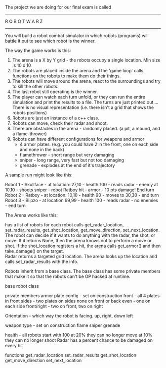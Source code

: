 The project we are doing for our final exam is called 

*******************
 R O B O T W A R Z
*******************

You will build a robot combat simulator in which robots (programs) will battle it out
to see which robot is the winner.

The way the game works is this:

1. The arena is a X by Y grid - the robots occupy a single location. Min size is 10 x 10
2. The robots are placed inside the arena and the 'game loop' calls functions on the robots to make them do their things.
3. The robots will move around the arena, react to the surroundings and try to kill the other robots. 
4. The last robot still operating is the winner. 
5. The player can watch each turn unfold, or they can run the entire simulation and print the results to a file. The 
    turns are just printed out ... There is no visual representation (i.e. there isn't a grid that shows the robots
    positions)
6. Robots are just an instance of a c++ class. 
7. Robots can move, check their radar and shoot. 
8. There are obstacles in the arena - randomly placed. (a pit, a mound, and a flame-thrower)
9. Robots can have different configurations for weapons and armor
    * 4 armor plates. (e.g. you could have 2 in the front, one on each side and none in the back)
    * flamethrower - short range but very damaging
    * sniper - long range, very fast but not too damaging
    * grenade - explodes at the end of it's trajectory

A sample run might look like this:

Robot 1 - Skullface - at location: 27,10 - health 100 - reads radar  - enemy at 10,10 - shoots sniper - robot Ratboy hit - armor - 10 pts damage! End turn
Robot 2 - Ratboy - at location: 10,10 - health 90 - moves to 30,30 - end turn
Robot 3 - Blipzo - at location 99,99 - health 100 - reads radar - no enemies - end turn


The Arena works like this:

has a list of robots
for each robot calls get_radar_location, set_radar_results, get_shot_location, get_move_direction, set_next_location. 
The robot can decide if it wants to do anything with the radar, the shot, or move. If it returns None, then the arena knows not to perform a move or shot.
If the shot_location registers a hit, the arena calls get_armor() and then take_damage() on the target.  
Radar returns a targeted grid location. The arena looks up the location and calls set_radar_results with the info.

Robots inherit from a base class. The base class has some private members that make it so that the robots can't be OP hacked at runtime.

base robot class

private members
armor plate config - set on construction 
front - all 4 plates in front
sides - two plates on sides none on front or back
even - one on each side
front/right - two on front, two on right

Orientation - which way the robot is facing. up, right, down left


weapon type - set on construction
flame
sniper
grenade 


health - all robots start with 100 
at 20% they can no longer move
at 10% they can no longer shoot
Radar has a percent chance to be damaged on every hit



functions
get_radar_location 
set_radar_results 
get_shot_location 
get_move_direction
set_next_location







